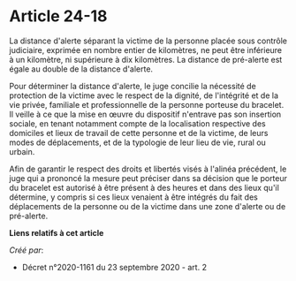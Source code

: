 # Article 24-18

La distance d'alerte séparant la victime de la personne placée sous contrôle judiciaire, exprimée en nombre entier de
kilomètres, ne peut être inférieure à un kilomètre, ni supérieure à dix kilomètres. La distance de pré-alerte est égale au
double de la distance d'alerte.

Pour déterminer la distance d'alerte, le juge concilie la nécessité de protection de la victime avec le respect de la
dignité, de l'intégrité et de la vie privée, familiale et professionnelle de la personne porteuse du bracelet. Il veille à ce
que la mise en œuvre du dispositif n'entrave pas son insertion sociale, en tenant notamment compte de la localisation
respective des domiciles et lieux de travail de cette personne et de la victime, de leurs modes de déplacements, et de la
typologie de leur lieu de vie, rural ou urbain.

Afin de garantir le respect des droits et libertés visés à l'alinéa précédent, le juge qui a prononcé la mesure peut préciser
dans sa décision que le porteur du bracelet est autorisé à être présent à des heures et dans des lieux qu'il détermine, y
compris si ces lieux venaient à être intégrés du fait des déplacements de la personne ou de la victime dans une zone d'alerte
ou de pré-alerte.

**Liens relatifs à cet article**

_Créé par_:

  - Décret n°2020-1161 du 23 septembre 2020 - art. 2
